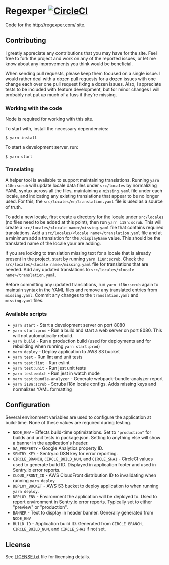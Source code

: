 # Regexper [![CircleCI](https://circleci.com/gh/javallone/regexper-static.svg?style=svg)](https://circleci.com/gh/javallone/regexper-static)

Code for the http://regexper.com/ site.

## Contributing

I greatly appreciate any contributions that you may have for the site. Feel free to fork the project and work on any of the reported issues, or let me know about any improvements you think would be beneficial.

When sending pull requests, please keep them focused on a single issue. I would rather deal with a dozen pull requests for a dozen issues with one change each over one pull request fixing a dozen issues. Also, I appreciate tests to be included with feature development, but for minor changes I will probably not put up much of a fuss if they're missing.

### Working with the code

Node is required for working with this site.

To start with, install the necessary dependencies:

    $ yarn install

To start a development server, run:

    $ yarn start

### Translating

A helper tool is available to support maintaining translations. Running `yarn i18n:scrub` will update locale data files under `src/locales` by normalizing YAML syntax across all the files, maintaining a `missing.yaml` file under each locale, and indicating any existing translations that appear to be no longer used. For this, the `src/locales/en/translation.yaml` file is used as a source of truth.

To add a new locale, first create a directory for the locale under `src/locales` (no files need to be added at this point), then run `yarn i18n:scrub`. This will create a `src/locales/<locale name>/missing.yaml` file that contains required translations. Add a `src/locales/<locale name>/translation.yaml` file and at a minimum add a translation for the `/displayName` value. This should be the translated name of the locale your are adding.

If you are looking to translation missing text for a locale that is already present in the project, start by running `yarn i18n:scrub`. Check the `src/locales/<locale name>/missing.yaml` file for translations that are needed. Add any updated translations to `src/locales/<locale name>/translation.yaml`.

Before committing any updated translations, run `yarn i18n:scrub` again to maintain syntax in the YAML files and remove any translated entries from `missing.yaml`. Commit any changes to the `translation.yaml` and `missing.yaml` files.

### Available scripts

* `yarn start` - Start a development server on port 8080
* `yarn start:prod` - Run a build and start a web server on port 8080. This will not automatically rebuild.
* `yarn build` - Run a production build (used for deployments and for rebuilding when running `yarn start:prod`)
* `yarn deploy` - Deploy application to AWS S3 bucket
* `yarn test` - Run lint and unit tests
* `yarn test:lint` - Run eslint
* `yarn test:unit` - Run jest unit tests
* `yarn test:watch` - Run jest in watch mode
* `yarn test:bundle-analyzer` - Generate webpack-bundle-analyzer report
* `yarn i18n:scrub` - Scrubs i18n locale configs. Adds missing keys and normalizes YAML formatting

## Configuration

Several environment variables are used to configure the application at build-time. None of these values are required during testing.

* `NODE_ENV` - Effects build-time optimizations. Set to `"production"` for builds and unit tests in package.json. Setting to anything else will show a banner in the application's header.
* `GA_PROPERTY` - Google Analytics property ID.
* `SENTRY_KEY` - Sentry.io DSN key for error reporting.
* `CIRCLE_BRANCH`, `CIRCLE_BUILD_NUM`, and `CIRCLE_SHA1` - CircleCI values used to generate build ID. Displayed in application footer and used in Sentry.io error reports.
* `CLOUD_FRONT_ID` - AWS CloudFront distribution ID to invalidating when running `yarn deploy`
* `DEPLOY_BUCKET` - AWS S3 bucket to deploy application to when running `yarn deploy`.
* `DEPLOY_ENV` - Environment the application will be deployed to. Used to report environment in Sentry.io error reports. Typically set to either "preview" or "production".
* `BANNER` - Text to display in header banner. Generally generated from `NODE_ENV`
* `BUILD_ID` - Application build ID. Generated from `CIRCLE_BRANCH`, `CIRCLE_BUILD_NUM`, and `CIRCLE_SHA1` if not set.

## License

See [LICENSE.txt](/LICENSE.txt) file for licensing details.

